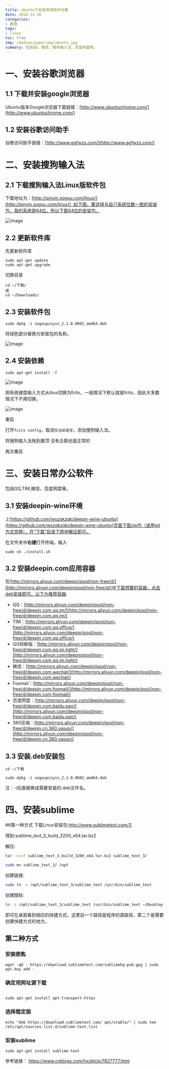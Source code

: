 ```yaml
---
title: ubuntu下安装常用软件合集
date: 2018-12-26
categories:
- 教程
tags:
- linux
toc: true
img: /medias/paperimg/ubuntu.jpg
summary: 包括QQ，微信，搜狗输入法，百度网盘等。
---
```


# 一、安装谷歌浏览器

## 1.1 下载并安装google浏览器

Ubuntu版本Google浏览器下载链接：[http://www.ubuntuchrome.com/](http://www.ubuntuchrome.com/)

## 1.2 安装谷歌访问助手

谷歌访问助手链接：[http://www.ggfwzs.com/](http://www.ggfwzs.com/)

# 二、安装搜狗输入法

## 2.1 下载搜狗输入法Linux版软件包

下载地址为：[http://pinyin.sogou.com/linux/](http://pinyin.sogou.com/linux/) ,如下图，要选择与自己系统位数一致的安装包，我的系统是64位，所以下载64位的安装包。

![image](http://upload-images.jianshu.io/upload_images/16115686-71379847abec758a.png?imageMogr2/auto-orient/strip%7CimageView2/2/w/1240)



## 2.2 更新软件库
先更新软件库

```
sudo apt-get update
sudo apt-get upgrade
```
切换目录
```
cd ~/下载/ 
或
cd ~/Downloads/
```

## 2.3 安装软件包

```
sudo dpkg -i sogoupinyin_2.1.0.0082_amd64.deb  
```

将绿色部分替换为安装包的名称。

![image](http://upload-images.jianshu.io/upload_images/16115686-8ee861a7b06e1c11?imageMogr2/auto-orient/strip%7CimageView2/2/w/1240)

## 2.4 安装依赖

```
sudo apt-get install -f  
```

![image](http://upload-images.jianshu.io/upload_images/16115686-d1e838bc91b9b0f0?imageMogr2/auto-orient/strip%7CimageView2/2/w/1240)

把系统键盘输入方式从ibus切换为fcitx，一般情况下默认就是fcitx，因此大多数情况下不用切换。

![image](http://upload-images.jianshu.io/upload_images/16115686-511e4f4b3e15dbec?imageMogr2/auto-orient/strip%7CimageView2/2/w/1240)

重启

打开`fcitx config`，取消`仅当前语言`，添加搜狗输入法。

将搜狗输入法拖到置顶
没有企鹅也是正常的

再次重启

# 三、安装日常办公软件

包括QQ,TIM,微信，百度网盘等。

## 3.1 安装deepin-wine环境
上[https://github.com/wszqkzqk/deepin-wine-ubuntu](https://github.com/wszqkzqk/deepin-wine-ubuntu)页面下载zip包（或用git方式克隆），在“下载”目录下原地解压即可，

在文件夹中**右键**打开终端，输入

```
sudo sh ./install.sh
```
## 3.2 安装deepin.com应用容器
在[http://mirrors.aliyun.com/deepin/pool/non-free/d/](http://mirrors.aliyun.com/deepin/pool/non-free/d/)中下载想要的容器，点击deb安装即可。以下为推荐容器:

*   QQ：[http://mirrors.aliyun.com/deepin/pool/non-free/d/deepin.com.qq.im/](http://mirrors.aliyun.com/deepin/pool/non-free/d/deepin.com.qq.im/)
*   TIM：[http://mirrors.aliyun.com/deepin/pool/non-free/d/deepin.com.qq.office/](http://mirrors.aliyun.com/deepin/pool/non-free/d/deepin.com.qq.office/)
*   QQ轻聊版：[http://mirrors.aliyun.com/deepin/pool/non-free/d/deepin.com.qq.im.light/](http://mirrors.aliyun.com/deepin/pool/non-free/d/deepin.com.qq.im.light/)
*   微信：[http://mirrors.aliyun.com/deepin/pool/non-free/d/deepin.com.wechat/](http://mirrors.aliyun.com/deepin/pool/non-free/d/deepin.com.wechat/)
*   Foxmail：[http://mirrors.aliyun.com/deepin/pool/non-free/d/deepin.com.foxmail/](http://mirrors.aliyun.com/deepin/pool/non-free/d/deepin.com.foxmail/)
*   百度网盘：[http://mirrors.aliyun.com/deepin/pool/non-free/d/deepin.com.baidu.pan/](http://mirrors.aliyun.com/deepin/pool/non-free/d/deepin.com.baidu.pan/)
*   360压缩：[http://mirrors.aliyun.com/deepin/pool/non-free/d/deepin.cn.360.yasuo/](http://mirrors.aliyun.com/deepin/pool/non-free/d/deepin.cn.360.yasuo/)
## 3.3 安装.deb安装包

```
cd ~/下载

sudo dpkg -i sogoupinyin_2.1.0.0082_amd64.deb
```

注：-i后面替换成需要安装的.deb文件名。

# 四、安装sublime

##第一种方式
下载Linux安装包:http://www.sublimetext.com/3

得到:sublime_text_3_build_3200_x64.tar.bz2

解压:
```bash
tar -xvvf sublime_text_3_build_3200_x64.tar.bz2 sublime_text_3/
```
```bash
sudo mv sublime_text_3/ /opt
```
创建链接:
```bash
sudo ln -s /opt/sublime_text_3/sublime_text /usr/bin/sublime_text
```
创建图标:
```bash
ln -s /opt/sublime_text_3/sublime_text /usr/bin/sublime_text ~/Desktop
```
即可在桌面看到相应的快捷方式。这里前一个路径是程序的源路径，第二个是需要创建快捷方式的地方。

## 第二种方式
### 安装密匙

```
wget -qO - https://download.sublimetext.com/sublimehq-pub.gpg | sudo apt-key add -
```

### 确定用网址源下载
```

sudo apt-get install apt-transport-https
```

### 选择稳定版

```
echo "deb https://download.sublimetext.com/ apt/stable/" | sudo tee /etc/apt/sources.list.d/sublime-text.list
```

### 安装sublime

```
sudo apt-get install sublime-text
```

参考链接：
https://www.cnblogs.com/hxzkh/p/7827777.html